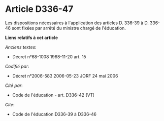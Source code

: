 # Article D336-47

Les dispositions nécessaires à l'application des articles D. 336-39 à D. 336-46 sont fixées par arrêté du ministre chargé de
l'éducation.

**Liens relatifs à cet article**

_Anciens textes_:

  - Décret n°68-1008 1968-11-20 art. 15

_Codifié par_:

  - Décret n°2006-583 2006-05-23 JORF 24 mai 2006

_Cité par_:

  - Code de l'éducation - art. D336-42 (VT)

_Cite_:

  - Code de l'éducation D336-39 à D336-46
